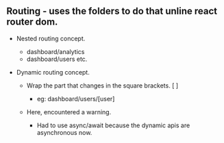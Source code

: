 ## Routing - uses the folders to do that unline react router dom.

- Nested routing concept.

    - dashboard/analytics
    - dashboard/users etc.

- Dynamic routing concept.

    - Wrap the part that changes in the square brackets. [ ]
        - eg: dashboard/users/[user]

    - Here, encountered a warning.
        - Had to use async/await because the dynamic apis are asynchronous now.